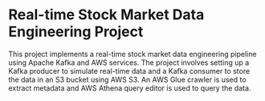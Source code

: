 # Real-time Stock Market Data Engineering Project
This project implements a real-time stock market data engineering pipeline using Apache Kafka and AWS services. The project involves setting up a Kafka producer to simulate real-time data and a Kafka consumer to store the data in an S3 bucket using AWS S3. An AWS Glue crawler is used to extract metadata and AWS Athena query editor is used to query the data.
